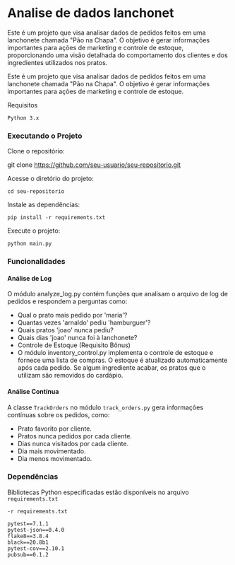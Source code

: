# Analise de dados lanchonet

Este é um projeto que visa analisar dados de pedidos feitos em uma lanchonete chamada "Pão na Chapa". O objetivo é gerar informações importantes para ações de marketing e controle de estoque, proporcionando uma visão detalhada do comportamento dos clientes e dos ingredientes utilizados nos pratos.

Este é um projeto que visa analisar dados de pedidos feitos em uma lanchonete chamada "Pão na Chapa". O objetivo é gerar informações importantes para ações de marketing e controle de estoque.

Requisitos
```
Python 3.x
```

### Executando o Projeto

Clone o repositório:

git clone https://github.com/seu-usuario/seu-repositorio.git

Acesse o diretório do projeto:

```
cd seu-repositorio
```

Instale as dependências:

```
pip install -r requirements.txt
```

Execute o projeto:

```
python main.py
```

### Funcionalidades

#### Análise de Log
 
 O módulo analyze_log.py contém funções que analisam o arquivo de log de pedidos e respondem a perguntas como:

- Qual o prato mais pedido por 'maria'?
- Quantas vezes 'arnaldo' pediu 'hamburguer'?
- Quais pratos 'joao' nunca pediu?
- Quais dias 'joao' nunca foi à lanchonete?
- Controle de Estoque (Requisito Bônus)
- O módulo inventory_control.py implementa o controle de estoque e fornece uma lista de compras. O estoque é atualizado automaticamente após cada pedido. Se algum ingrediente acabar, os pratos que o utilizam são removidos do cardápio.

#### Análise Contínua

A classe ```TrackOrders``` no módulo ```track_orders.py``` gera informações contínuas sobre os pedidos, como:

- Prato favorito por cliente.
- Pratos nunca pedidos por cada cliente.
- Dias nunca visitados por cada cliente.
- Dia mais movimentado.
- Dia menos movimentado.

### Dependências

Bibliotecas Python especificadas estão disponíveis no arquivo ```requirements.txt```

```
-r requirements.txt

pytest==7.1.1
pytest-json==0.4.0
flake8==3.8.4
black==20.8b1
pytest-cov==2.10.1
pubsub==0.1.2

```